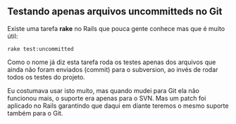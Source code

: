 ## Testando apenas arquivos uncommitteds no Git

Existe uma tarefa **rake** no Rails que pouca gente conhece mas que é muito útil:

	rake test:uncommitted

Como o nome já diz esta tarefa roda os testes apenas dos arquivos que ainda não foram enviados (commit) para o subversion, ao invés de rodar todos os testes do projeto.

Eu costumava usar isto muito, mas quando mudei para Git ela não funcionou mais, o suporte era apenas para o SVN. Mas um patch foi aplicado no Rails garantindo que daqui em diante teremos o mesmo suporte também para o Git.
